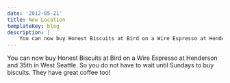 ```yaml
---
date: '2012-05-21'
title: New Location
templateKey: blog
description: |
    You can now buy Honest Biscuits at Bird on a Wire Espresso at Henderson and 35th in West Seattle.
---
```

You can now buy Honest Biscuits at Bird on a Wire Espresso at Henderson and 35th in West Seattle.  So you do not have to wait until Sundays to buy biscuits.  They have great coffee too!
